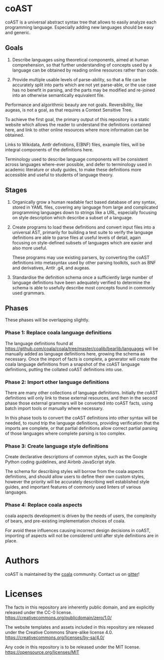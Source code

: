 # coAST

coAST is a universal abstract syntax tree that allows to easily analyze
each programming language. Especially adding new languages should be easy and
generic.

## Goals

1. Describe languages using theoretical components, aimed at human
   comprehension, so that further understanding of concepts used by a
   language can be obtained by reading online resources rather than code.

2. Provide multiple usable levels of parse-ability, so that a file can
   be accurately split into parts which are not yet parse-able, or the
   use case has no benefit in parsing, and the parts may be modified
   and re-joined into an otherwise semantically equivalent file.

Performance and algorithmic beauty are not goals.
Reversibility, like augeas, is not a goal, as that requires a Context
Sensitive Tree.

To achieve the first goal, the primary output of this repository is a
static website which allows the reader to understand the definitions
contained here, and link to other online resources where more information
can be obtained.

Links to Wikidata, Antlr definitions, E(BNF) files, example files, will
be integral components of the definitions here.

Terminology used to describe language components will be consistent
across languages where-ever possible, and defer to terminology used
in academic literature or study guides, to make these definitions more
accessible and useful to students of language theory.

## Stages

1. Organically grow a human readable fact based database of any syntax,
   stored in YAML files, covering any language from large and complicated
   programming languages down to strings like a URL, especially focusing
   on style description which describe a subset of a language.

2. Create programs to load these definitions and convert input files
   into a universal AST, primarily for building a test suite to verify the
   language definitions are able to parse files at useful levels of detail,
   again focusing on style-defined subsets of languages which are easier
   and also more useful.

   These programs may use existing parsers, by converting the coAST
   definitions into metasyntax used by other parsing toolkits, such as BNF
   and derivatives, Antlr .g4, and augeas.

3. Standardise the definition schema once a sufficiently large number
   of language definitions have been adequately verified to determine
   the schema is able to usefully describe most concepts found in
   commonly used grammars.

## Phases

These phases will be overlapping slightly.

### Phase 1: Replace coala language definitions

The language definitions found at
https://github.com/coala/coala/tree/master/coalib/bearlib/languages
will be manually added as language definitions here, growing the schema
as necessary.  Once the import of facts is complete, a generator will
create the coala language definitions from a snapshot of the coAST language
definitions, putting the collated coAST definitions into use.

### Phase 2: Import other language definitions

There are many other collections of language definitions.
Initially the coAST definitions will only link to these external resources,
and then in the second phase those external grammars will be converted
into coAST facts, using batch import tools or manually where necessary.

In this phase tools to convert the coAST definitions into other syntax
will be needed, to round trip the language definitions, providing verification
that the imports are complete, or that partial definitions allow correct
partial parsing of those languages where complete parsing is too complex.

### Phase 3: Create language style definitions

Create declarative descriptions of common styles, such as the Google Python
coding guidelines, and Airbnb JavaScript style.

The schema for describing styles will borrow from the coala aspects
definitions, and should allow users to define their own custom styles,
however the priority will be accurately describing well established
style guides, and important features of commonly used linters of various
languages.

### Phase 4: Replace coala aspects

coala aspects development is driven by the needs of users, the complexity
of bears, and pre-existing implementation choices of coala.

For avoid these influences causing incorrect design decisions in coAST,
importing of aspects will not be considered until after style definitions
are in place.

# Authors

coAST is maintained by the [coala](https://github.com/coala)
community. Contact us on [gitter](https://gitter.im/coala/coala)!

# Licenses

The facts in this repository are inherently public domain, and are
explicitly released under the CC-0 license.
https://creativecommons.org/publicdomain/zero/1.0/

The website templates and assets included in this repository are released
under the Creative Commons Share-alike license 4.0.
https://creativecommons.org/licenses/by-sa/4.0/

Any code in this repository is to be released under the MIT license.
https://opensource.org/licenses/MIT
